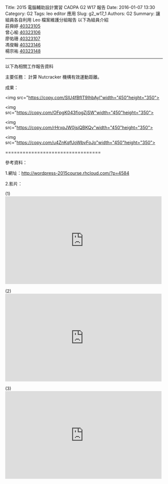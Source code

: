 Title: 2015 電腦輔助設計實習 CADPA G2  W17  報告
Date: 2016-01-07 13:30
Category: G2
Tags: leo editor 應用
Slug: g2_w17_1
Authors: G2
Summary: 讓組員各自利用 Leo 檔案維護分組報告
以下為組員介紹<br />
莊舜婷  <a href="http://2015fallhw.github.io/2015fallcadpa/user/40323105/">40323105</a><br /> 
曾心榆  <a href="http://2015fallhw.github.io/2015fallcadpa/user/40323106/">40323106</a><br />
廖佑珊  <a href="http://2015fallhw.github.io/2015fallcadpa/user/40323107/">40323107</a> <br />
馮俊翰  <a href="http://2015fallhw.github.io/2015fallcadpa/user/40323146/">40323146</a><br />
楊宗祐  <a href="http://2015fallhw.github.io/2015fallcadpa/user/40323148/">40323148</a><br />

<hr/>

以下為相關工作報告資料<br />

主要任務： 計算 Nutcracker 機構有效運動距離。<br />

成果：<br />

<img src="https://copy.com/SlU4fBfIT9IhbAyl"width="450"height="350">

<img src="https://copy.com/OFpgK043fiogZjSW"width="450"height="350">

<img src="https://copy.com/rHrxpJW0jsiQBKQv"width="450"height="350">

<img src="https://copy.com/u4ZnKqfUoWbvFoJo"width="450"height="350">

=================================

參考資料：<br />

1.網址：<a href="http://wordpress-2015course.rhcloud.com/?p=4584">http://wordpress-2015course.rhcloud.com/?p=4584</a>  <br />

2.影片：<br />

(1)  <iframe src="https://player.vimeo.com/video/150401255" width="500" height="281" frameborder="0" webkitallowfullscreen mozallowfullscreen allowfullscreen></iframe>

(2)   <iframe src="https://player.vimeo.com/video/150985277" width="500" height="281" frameborder="0" webkitallowfullscreen mozallowfullscreen allowfullscreen></iframe>

(3)   <iframe src="https://player.vimeo.com/video/150636968" width="500" height="281" frameborder="0" webkitallowfullscreen mozallowfullscreen allowfullscreen></iframe>
